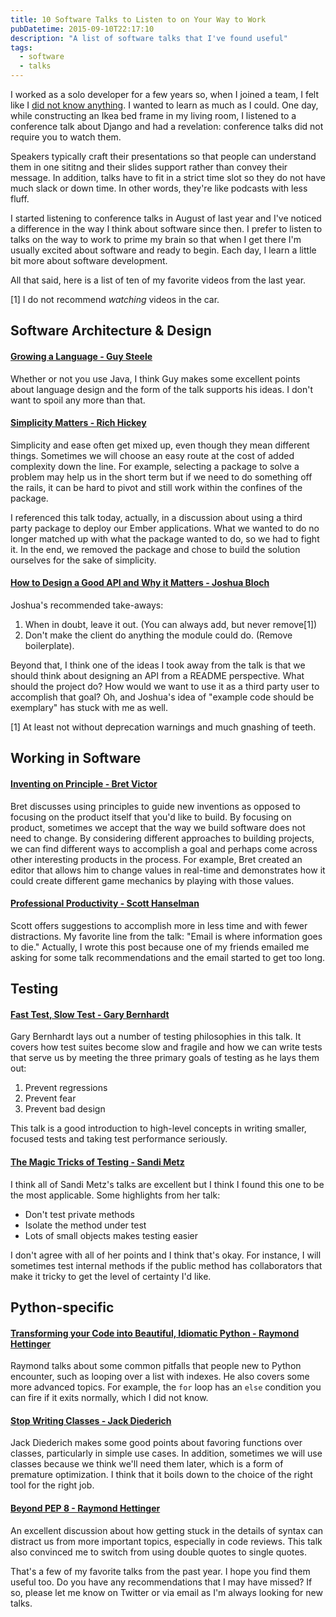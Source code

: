 ```yaml
---
title: 10 Software Talks to Listen to on Your Way to Work
pubDatetime: 2015-09-10T22:17:10
description: "A list of software talks that I've found useful"
tags:
  - software
  - talks
---
```


I worked as a solo developer for a few years so, when I joined a team, I felt
like I [did not know anything](http://kevinlondon.com/2015/05/27/impostor-syndrome-and-me.html).
I wanted to learn as much as I could. One day, while constructing an Ikea bed
frame in my living room, I listened to a conference talk about Django and had
a revelation: conference talks did not require you to watch them.

Speakers typically craft their presentations so that people can understand them
in one sititng and their slides support rather than convey their message.
In addition, talks have to fit in a strict time slot so they do not have 
much slack or down time. In other words, they're like podcasts with less fluff.

I started listening to conference talks in August of last year
and I've noticed a difference in the way I think about software since then. 
I prefer to listen to talks on the way to work to prime my brain so that
when I get there I'm usually excited about software and ready to begin.
Each day, I learn a little bit more about software development.

All that said, here is a list of ten of my favorite videos from the last year.

[1] I do not recommend *watching* videos in the car.

## Software Architecture & Design

#### [Growing a Language - Guy Steele](https://www.youtube.com/watch?v=_ahvzDzKdB0&list=PLP1xYYjBXksOm402NpkV1Ah5TRUKiQThn&index=1)

Whether or not you use Java, I think Guy makes some excellent points about
language design and the form of the talk supports his ideas. I don't want
to spoil any more than that.

#### [Simplicity Matters - Rich Hickey](https://www.youtube.com/watch?v=rI8tNMsozo0&index=2&list=PLP1xYYjBXksOm402NpkV1Ah5TRUKiQThn)

Simplicity and ease often get mixed up, even though they mean different things.
Sometimes we will choose an easy route at the cost of added complexity down the
line. For example, selecting a package to solve a problem may help us in the
short term but if we need to do something off the rails, it can be hard to pivot
and still work within the confines of the package.

I referenced this talk today, actually, in a discussion about using a third
party package to deploy our Ember applications. What we wanted to do no longer
matched up with what the package wanted to do, so we had to fight it. In the
end, we removed the package and chose to build the solution ourselves 
for the sake of simplicity.

#### [How to Design a Good API and Why it Matters - Joshua Bloch](https://www.youtube.com/watch?v=heh4OeB9A-c&list=PLP1xYYjBXksOm402NpkV1Ah5TRUKiQThn&index=3)

Joshua's recommended take-aways:

1. When in doubt, leave it out. (You can always add, but never remove[1])
2. Don't make the client do anything the module could do. (Remove boilerplate).

Beyond that, I think one of the ideas I took away from the talk is that we
should think about designing an API from a README perspective.  What should the
project do?  How would we want to use it as a third party user to accomplish
that goal? Oh, and Joshua's idea of "example code should be exemplary" has stuck
with me as well.

[1] At least not without deprecation warnings and much gnashing of teeth.

## Working in Software

#### [Inventing on Principle - Bret Victor](https://www.youtube.com/watch?v=PUv66718DII&list=PLP1xYYjBXksOm402NpkV1Ah5TRUKiQThn&index=4)

Bret discusses using principles to guide new inventions as opposed to focusing
on the product itself that you'd like to build. By focusing on product,
sometimes we accept that the way we build software does not need to change.  By
considering different approaches to building projects, we can find different
ways to accomplish a goal and perhaps come across other interesting products in
the process. For example, Bret created an editor that allows him to change
values in real-time and demonstrates how it could create different game
mechanics by playing with those values.

#### [Professional Productivity - Scott Hanselman](https://www.youtube.com/watch?v=FS1mnISoG7U&list=PLP1xYYjBXksOm402NpkV1Ah5TRUKiQThn&index=5)

Scott offers suggestions to accomplish more in less time and
with fewer distractions. My favorite line from the talk: "Email is where
information goes to die." 
Actually, I wrote this post because one of my friends emailed me asking for 
some talk recommendations and the email started to get too long.


## Testing

#### [Fast Test, Slow Test - Gary Bernhardt](https://www.youtube.com/watch?v=RAxiiRPHS9k&list=PLP1xYYjBXksOm402NpkV1Ah5TRUKiQThn&index=6)

Gary Bernhardt lays out a number of testing philosophies in this talk.
It covers how test suites become slow and fragile and how we can write tests
that serve us by meeting the three primary goals of testing as he lays them out:

1. Prevent regressions
2. Prevent fear
3. Prevent bad design

This talk is a good introduction to high-level concepts in writing smaller, 
focused tests and taking test performance seriously.

#### [The Magic Tricks of Testing - Sandi Metz](https://www.youtube.com/watch?v=URSWYvyc42M&index=7&list=PLP1xYYjBXksOm402NpkV1Ah5TRUKiQThn)

I think all of Sandi Metz's talks are excellent but I think I found this one to
be the most applicable. Some highlights from her talk:

* Don't test private methods
* Isolate the method under test
* Lots of small objects makes testing easier

I don't agree with all of her points and I think that's okay. For instance,
I will sometimes test internal methods if the public method has collaborators
that make it tricky to get the level of certainty I'd like. 

## Python-specific

#### [Transforming your Code into Beautiful, Idiomatic Python - Raymond Hettinger](https://www.youtube.com/watch?v=OSGv2VnC0go&index=8&list=PLP1xYYjBXksOm402NpkV1Ah5TRUKiQThn)

Raymond talks about some common pitfalls that people new to Python encounter,
such as looping over a list with indexes.  He also covers some more advanced
topics.  For example, the `for` loop has an `else` condition you can fire if it
exits normally, which I did not know.

#### [Stop Writing Classes - Jack Diederich](https://www.youtube.com/watch?v=o9pEzgHorH0&index=9&list=PLP1xYYjBXksOm402NpkV1Ah5TRUKiQThn)

Jack Diederich makes some good points about favoring functions over classes,
particularly in simple use cases. In addition, sometimes we will use classes
because we think we'll need them later, which is a form of premature
optimization. I think that it boils down to the choice of the right tool for the
right job.

#### [Beyond PEP 8 - Raymond Hettinger](https://www.youtube.com/watch?v=wf-BqAjZb8M&index=10&list=PLP1xYYjBXksOm402NpkV1Ah5TRUKiQThn)

An excellent discussion about how getting stuck in the details of syntax can
distract us from more important topics, especially in code reviews. 
This talk also convinced me to switch from using double quotes to single quotes.


That's a few of my favorite talks from the past year. I hope you find them
useful too. Do you have any recommendations that I may have missed? If so,
please let me know on Twitter or via email as I'm always looking for new talks. 
